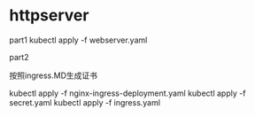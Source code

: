 # httpserver
part1
kubectl apply -f webserver.yaml


part2

按照ingress.MD生成证书

kubectl apply -f nginx-ingress-deployment.yaml 
kubectl apply -f secret.yaml 
kubectl apply -f ingress.yaml

